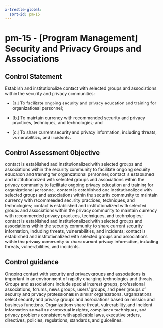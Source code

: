 ```yaml
---
x-trestle-global:
  sort-id: pm-15
---
```


# pm-15 - \[Program Management\] Security and Privacy Groups and Associations

## Control Statement

Establish and institutionalize contact with selected groups and associations within the security and privacy communities:

- \[a.\] To facilitate ongoing security and privacy education and training for organizational personnel;

- \[b.\] To maintain currency with recommended security and privacy practices, techniques, and technologies; and

- \[c.\] To share current security and privacy information, including threats, vulnerabilities, and incidents.

## Control Assessment Objective

contact is established and institutionalized with selected groups and associations within the security community to facilitate ongoing security education and training for organizational personnel;
contact is established and institutionalized with selected groups and associations within the privacy community to facilitate ongoing privacy education and training for organizational personnel;
contact is established and institutionalized with selected groups and associations within the security community to maintain currency with recommended security practices, techniques, and technologies;
contact is established and institutionalized with selected groups and associations within the privacy community to maintain currency with recommended privacy practices, techniques, and technologies;
contact is established and institutionalized with selected groups and associations within the security community to share current security information, including threats, vulnerabilities, and incidents;
contact is established and institutionalized with selected groups and associations within the privacy community to share current privacy information, including threats, vulnerabilities, and incidents.

## Control guidance

Ongoing contact with security and privacy groups and associations is important in an environment of rapidly changing technologies and threats. Groups and associations include special interest groups, professional associations, forums, news groups, users’ groups, and peer groups of security and privacy professionals in similar organizations. Organizations select security and privacy groups and associations based on mission and business functions. Organizations share threat, vulnerability, and incident information as well as contextual insights, compliance techniques, and privacy problems consistent with applicable laws, executive orders, directives, policies, regulations, standards, and guidelines.
